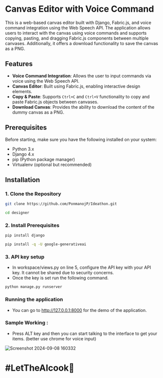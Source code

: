 # Canvas Editor with Voice Command

This is a web-based canvas editor built with Django, Fabric.js, and voice command integration using the Web Speech API. The application allows users to interact with the canvas using voice commands and supports copying, pasting, and dragging Fabric.js components between multiple canvases. Additionally, it offers a download functionality to save the canvas as a PNG.

## Features

- **Voice Command Integration**: Allows the user to input commands via voice using the Web Speech API.
- **Canvas Editor**: Built using Fabric.js, enabling interactive design elements.
- **Copy & Paste**: Supports `Ctrl+C` and `Ctrl+V` functionality to copy and paste Fabric.js objects between canvases.
- **Download Canvas**: Provides the ability to download the content of the dummy canvas as a PNG.

## Prerequisites

Before starting, make sure you have the following installed on your system:

- Python 3.x
- Django 4.x
- pip (Python package manager)
- Virtualenv (optional but recommended)

## Installation

### 1. Clone the Repository

```bash
git clone https://github.com/PonmanojP/Ideathon.git

cd designer
```

### 2. Install Prerequisites

```bash
pip install django

pip install -q -U google-generativeai

```

### 3. API key setup
- In workspace/views.py on line 5, configure the API key with your API key.  It cannot be shared due to security concerns.
- Once the key is set run the following command.

```bash
python manage.py runserver
```

### Running the application
- You can go to http://127.0.0.1:8000 for the demo of the application.

### Sample Working : 
- Press ALT key and then you can start talking to the interface to get your items. (better use chrome for voice input)
  
![Screenshot 2024-09-08 160332](https://github.com/user-attachments/assets/0a3a475c-f9a0-496c-8997-f68b85081a59)

# #LetTheAIcook🤖

